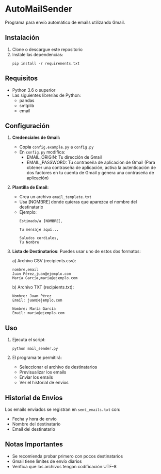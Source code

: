 # AutoMailSender

Programa para envío automático de emails utilizando Gmail.

## Instalación

1. Clone o descargue este repositorio
2. Instale las dependencias:
   ```
   pip install -r requirements.txt
   ```

## Requisitos

- Python 3.6 o superior
- Las siguientes librerías de Python:
  - pandas
  - smtplib
  - email

## Configuración

1. **Credenciales de Gmail:**
   - Copia `config.example.py` a `config.py`
   - En `config.py` modifica:
     - EMAIL_ORIGIN: Tu dirección de Gmail
     - EMAIL_PASSWORD: Tu contraseña de aplicación de Gmail
   (Para obtener una contraseña de aplicación, activa la autenticación de dos factores en tu cuenta de Gmail y genera una contraseña de aplicación)

2. **Plantilla de Email:**
   - Crea un archivo `email_template.txt`
   - Usa [NOMBRE] donde quieras que aparezca el nombre del destinatario
   - Ejemplo:
     ```
     Estimado/a [NOMBRE],

     Tu mensaje aquí...

     Saludos cordiales,
     Tu Nombre
     ```

3. **Lista de Destinatarios:**
   Puedes usar uno de estos dos formatos:

   a) Archivo CSV (recipients.csv):
   ```
   nombre,email
   Juan Pérez,juan@ejemplo.com
   María García,maria@ejemplo.com
   ```

   b) Archivo TXT (recipients.txt):
   ```
   Nombre: Juan Pérez
   Email: juan@ejemplo.com

   Nombre: María García
   Email: maria@ejemplo.com
   ```

## Uso

1. Ejecuta el script:
   ```
   python mail_sender.py
   ```

2. El programa te permitirá:
   - Seleccionar el archivo de destinatarios
   - Previsualizar los emails
   - Enviar los emails
   - Ver el historial de envíos

## Historial de Envíos

Los emails enviados se registran en `sent_emails.txt` con:
- Fecha y hora de envío
- Nombre del destinatario
- Email del destinatario

## Notas Importantes

- Se recomienda probar primero con pocos destinatarios
- Gmail tiene límites de envío diarios
- Verifica que los archivos tengan codificación UTF-8
